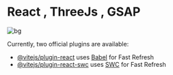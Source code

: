 # React , ThreeJs , GSAP



![bg](https://i.pinimg.com/originals/60/de/5c/60de5c45daa54cee40b3d9d47ce28f12.png)

Currently, two official plugins are available:

- [@vitejs/plugin-react](https://github.com/vitejs/vite-plugin-react/blob/main/packages/plugin-react/README.md) uses [Babel](https://babeljs.io/) for Fast Refresh
- [@vitejs/plugin-react-swc](https://github.com/vitejs/vite-plugin-react-swc) uses [SWC](https://swc.rs/) for Fast Refresh
